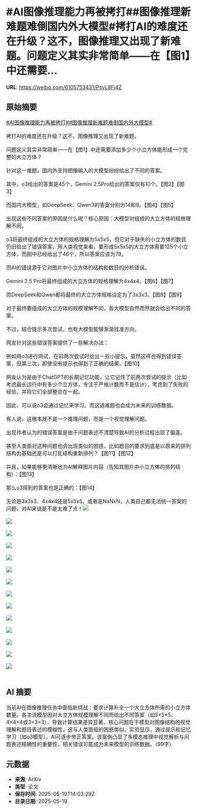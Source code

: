 # #AI图像推理能力再被拷打##图像推理新难题难倒国内外大模型#拷打AI的难度还在升级？这不，图像推理又出现了新难题。问题定义其实非常简单——在【图1】中还需要...

**URL**: https://weibo.com/6105753431/PsyL8Fj4Z

## 原始摘要

<a href="https://m.weibo.cn/search?containerid=231522type%3D1%26t%3D10%26q%3D%23AI%E5%9B%BE%E5%83%8F%E6%8E%A8%E7%90%86%E8%83%BD%E5%8A%9B%E5%86%8D%E8%A2%AB%E6%8B%B7%E6%89%93%23&amp;extparam=%23AI%E5%9B%BE%E5%83%8F%E6%8E%A8%E7%90%86%E8%83%BD%E5%8A%9B%E5%86%8D%E8%A2%AB%E6%8B%B7%E6%89%93%23" data-hide=""><span class="surl-text">#AI图像推理能力再被拷打#</span></a><a href="https://m.weibo.cn/search?containerid=231522type%3D1%26t%3D10%26q%3D%23%E5%9B%BE%E5%83%8F%E6%8E%A8%E7%90%86%E6%96%B0%E9%9A%BE%E9%A2%98%E9%9A%BE%E5%80%92%E5%9B%BD%E5%86%85%E5%A4%96%E5%A4%A7%E6%A8%A1%E5%9E%8B%23&amp;extparam=%23%E5%9B%BE%E5%83%8F%E6%8E%A8%E7%90%86%E6%96%B0%E9%9A%BE%E9%A2%98%E9%9A%BE%E5%80%92%E5%9B%BD%E5%86%85%E5%A4%96%E5%A4%A7%E6%A8%A1%E5%9E%8B%23" data-hide=""><span class="surl-text">#图像推理新难题难倒国内外大模型#</span></a><br><br>拷打AI的难度还在升级？这不，图像推理又出现了新难题。<br><br>问题定义其实非常简单——在【图1】中还需要添加多少个小立方体能形成一个完整的大立方体？<br><br>针对这一难题，国内外支持图像输入的大模型纷纷给出了不同的答案。<br><br>其中，o3给出的答案是45个，Gemini 2.5Pro给出的答案仅有10个。【图2】【图3】<br><br>而国内大模型，如DeepSeek、Qwen3的答案分别为14和9。【图4】【图5】<br><br>出现这些不同答案的原因是什么呢？核心原因：大模型对组成的大立方体的规格理解不同。<br><br>o3将最终组成的大立方体的规格理解为5x5x5，但它对于缺失的小立方体的数目仍旧给出了错误答案，用人类视觉来看，要形成5x5x5的大立方体需要125个小立方体，而图中已经给出了46个，所以答案应该为79。<br><br>而AI的错误源于它对图片中小立方体的结构和数目的分析错误。<br><br>Gemini 2.5 Pro将最终组成的大立方体的规格理解为4x4x4。【图6】【图7】<br><br>而DeepSeek和Qwen都将最终的大立方体规格设定为了3x3x3。【图8】【图9】<br><br>对于最终要组成的大立方体的规模理解不同，各大模型自然而然就会给出不同的答案。<br><br>不过，结合提示多次尝试，也有大模型能够渐渐找准方向。<br><br>网友针对这些错误答案提供了一些解决办法：<br><br>例如用o3进行测试，在前两次尝试时给出一些小提示，虽然这样也得到错误答案，但第三次，即使没有提示也得到了正确的结果。【图10】<br><br>网友认为是由于ChatGPT的长期记忆功能，让它记住了前两次尝试的提示（比如考虑最长运行中有多少个立方体，专注于严格计数而不是估计），考虑到了失败的经验，并将它们全部整合在一起。<br><br>因此，可以说o3会通过记忆来学习。而这道难题也会成为未来的训练数据。<br><br>有人说，这根本就不是一个推理问题，而是一个视觉理解问题。<br><br>出现作者认为的错误答案是由于问题表述不清楚导致AI的分析过程出现了偏差。<br><br>甚至人类面对这种问题也会出现类似的困惑，比如题目的要求到底是以原来的排列结构为基础还是可以打乱结构重新排列？【图11】【图12】<br><br>并且，如果能够更清晰地为AI解释图片内容（告知其图片中小立方体的排列结构）：【图13】<br><br>那么o3得到的答案也是正确的：【图14】<br><br>无论是3x3x3、4x4x4还是5x5x5，或者是NxNxN，人类自己都无法统一答案的问题，对AI来说是不是太难了点！<img style="" src="https://tvax1.sinaimg.cn/large/006Fd7o3gy1i1kxi6rdilj30hs0gi7am.jpg" referrerpolicy="no-referrer"><br><br><img style="" src="https://tvax3.sinaimg.cn/large/006Fd7o3gy1i1kxi8sxtpj30zk0tt45x.jpg" referrerpolicy="no-referrer"><br><br><img style="" src="https://tvax2.sinaimg.cn/large/006Fd7o3gy1i1kxia1fibj316v074ab7.jpg" referrerpolicy="no-referrer"><br><br><img style="" src="https://tvax4.sinaimg.cn/large/006Fd7o3gy1i1kxic3abbj30zk0dgdib.jpg" referrerpolicy="no-referrer"><br><br><img style="" src="https://tvax1.sinaimg.cn/large/006Fd7o3gy1i1kxidwtaaj30zk0f541j.jpg" referrerpolicy="no-referrer"><br><br><img style="" src="https://tvax1.sinaimg.cn/large/006Fd7o3gy1i1kxigb8zhj30zk0tt45x.jpg" referrerpolicy="no-referrer"><br><br><img style="" src="https://tvax2.sinaimg.cn/large/006Fd7o3gy1i1kxiidt3nj30zk0cqjua.jpg" referrerpolicy="no-referrer"><br><br><img style="" src="https://tvax3.sinaimg.cn/large/006Fd7o3gy1i1kxikqmytj30zk0grq78.jpg" referrerpolicy="no-referrer"><br><br><img style="" src="https://tvax3.sinaimg.cn/large/006Fd7o3gy1i1kxim1vt0j310y0740uk.jpg" referrerpolicy="no-referrer"><br><br><img style="" src="https://tvax3.sinaimg.cn/large/006Fd7o3gy1i1kxinzrt3j30hs0kwn0l.jpg" referrerpolicy="no-referrer"><br><br><img style="" src="https://tvax1.sinaimg.cn/large/006Fd7o3gy1i1kxism5udj30zk0fnwol.jpg" referrerpolicy="no-referrer"><br><br><img style="" src="https://tvax3.sinaimg.cn/large/006Fd7o3gy1i1kxiufvesj30zk0g5n4n.jpg" referrerpolicy="no-referrer"><br><br><img style="" src="https://tvax4.sinaimg.cn/large/006Fd7o3gy1i1kxiw5a26j30pq0pun0r.jpg" referrerpolicy="no-referrer"><br><br><img style="" src="https://tvax4.sinaimg.cn/large/006Fd7o3gy1i1kxixwqybj30zk0iotax.jpg" referrerpolicy="no-referrer"><br><br>

## AI 摘要

当前AI在图像推理任务中面临新挑战：要求计算补全一个大立方体所需的小立方体数量。各主流模型因对大立方体规模理解不同而给出不同答案（如5×5×5、4×4×4或3×3×3），导致计算结果差异显著。核心问题在于模型对图像结构的视觉理解和题目表述的模糊性，这与人类面临的困惑类似。实验显示，通过提示和记忆学习（如o3模型），AI可逐步修正答案。该案例凸显了多模态推理中视觉解析与问题表述精确性的重要性，相关错误可能成为未来模型的训练数据。（99字）

## 元数据

- **来源**: ArXiv
- **类型**: 论文
- **保存时间**: 2025-05-19T14:03:29Z
- **目录日期**: 2025-05-19
